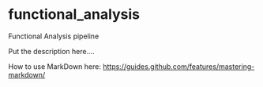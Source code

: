 # functional_analysis
Functional Analysis pipeline

Put the description here.... 

How to use MarkDown here: https://guides.github.com/features/mastering-markdown/
